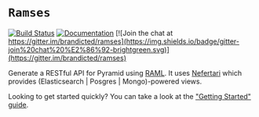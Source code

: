 # `Ramses`

[![Build Status](https://travis-ci.org/brandicted/ramses.svg?branch=master)](https://travis-ci.org/brandicted/ramses)
[![Documentation](https://readthedocs.org/projects/ramses/badge/?version=stable)](http://ramses.readthedocs.org)
[![Join the chat at https://gitter.im/brandicted/ramses](https://img.shields.io/badge/gitter-join%20chat%20%E2%86%92-brightgreen.svg)](https://gitter.im/brandicted/ramses)

Generate a RESTful API for Pyramid using [RAML](http://raml.org). It uses [Nefertari](https://github.com/brandicted/nefertari) which provides (Elasticsearch | Posgres | Mongo)-powered views.

Looking to get started quickly? You can take a look at the ["Getting Started" guide](https://ramses.readthedocs.org/en/stable/getting_started.html).
